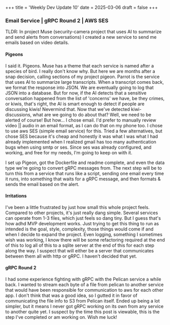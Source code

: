 +++
title = 'Weekly Dev Update 10'
date = 2025-03-06
draft = false
+++

### Email Service | gRPC Round 2 | AWS SES

TLDR: In project Muse (security-camera project that uses AI to summarize and send alerts from conversations) I created a new service to send me emails based on video details.

#### Pigeons

I said it. Pigeons. Muse has a theme that each service is named after a species of bird. I really don't know why. But here we are months after a snap decision, calling sections of my project pigeon. Parrot is the service that uses AI to summarize large transcripts. When a transcript comes back, we format the response into JSON. We are eventually going to log that JSON into a database. But for now, if the AI detects that a sensitive conversation happened from the list of 'concerns' we have, be they crimes, or kiwis, that's right, the AI is smart enough to detect if people are discussing kiwis! Nevermind that. Now that we've detected kiwi-discussions, what are we going to do about that? Well, we need to be alerted of course! But how... I chose email. I'd prefer to manually review video || audio in an email format, as I can do that on my phone too. I chose to use aws SES (simple email service) for this. Tried a few alternatives, but chose SES because it's cheap and honestly it was what I was what I had already implemented when I realized gmail has too many authentication bugs when using smtp or ses. Since ses was already configured, and working, and free for my needs, I'm going to keep on with it.

I set up Pigeon, got the Dockerfile and readme complete, and even the data type we're going to convert gRPC messages from. The next step will be to turn this from a service that runs like a script, sending one email every time it runs, into something that waits for a gRPC message, and then formats & sends the email based on the alert.

#### Irritations

I've been a little frustrated by just how small this whole project feels. Compared to other projects, it's just really dang simple. Several services can operate from 1-3 files, which just feels so dang tiny. But I guess that's how adhd MVP development works. Just trying to get this thing to run as intended is the goal, style, complexity, those things would come if and when I decide to expand the project. Even logging, something I sometimes wish was working, I know there will be some refactoring required at the end of this to log all of this to a sqlite server at the end of this for each step along the way. I suspect that will either be a server that communicates between them all with http or gRPC. I haven't decided that yet.

#### gRPC Round 2

I had some experience fighting with gRPC with the Pelican service a while back. I wanted to stream each byte of a file from pelican to another service that would have been responsible for communication to aws for each other app. I don't think that was a good idea, so I gutted it in favor of communicating the file info to S3 from Pelican itself. Ended up being a lot simpler, but it means I never got gRPC working on its own from any service to another quite yet. I suspect by the time this post is viewable, this is the step I've completed or am working on. Wish me luck!
